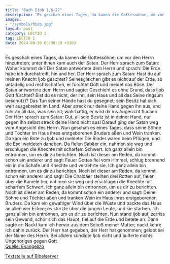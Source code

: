 ```yaml
---
title: "Buch Ijob 1,6-22"
description: "Es geschah eines Tages, da kamen die Gottessöhne, um vor den Herrn hinzutreten; unter ihnen kam auch der Satan. Der Herr sprach zum Satan: Woher kommst du? Der Satan antwortete dem Herrn und sprach: Die Erde habe ich durchstreift, hin und her. Der Herr sprach zum Satan: Hast du a...."
images:
- "/symbols/hiob.jpg"
layout: post
category: LECTIO 1
tag: LECTIO 1
date: 2024-09-30 06:30:20 +0100
---
```

Es geschah eines Tages, da kamen die Gottessöhne, um vor den Herrn hinzutreten; unter ihnen kam auch der Satan.
Der Herr sprach zum Satan: Woher kommst du? Der Satan antwortete dem Herrn und sprach: Die Erde habe ich durchstreift, hin und her.
Der Herr sprach zum Satan: Hast du auf meinen Knecht Ijob geachtet? Seinesgleichen gibt es nicht auf der Erde, so untadelig und rechtschaffen, er fürchtet Gott und meidet das Böse.<!--more-->
Der Satan antwortete dem Herrn und sagte: Geschieht es ohne Grund, dass Ijob Gott fürchtet?
Bist du es nicht, der ihn, sein Haus und all das Seine ringsum beschützt? Das Tun seiner Hände hast du gesegnet; sein Besitz hat sich weit ausgebreitet im Land.
Aber streck nur deine Hand gegen ihn aus, und rühr an all das, was sein ist; wahrhaftig, er wird dir ins Angesicht fluchen.
Der Herr sprach zum Satan: Gut, all sein Besitz ist in deiner Hand, nur gegen ihn selbst streck deine Hand nicht aus! Darauf ging der Satan weg vom Angesicht des Herrn.
Nun geschah es eines Tages, dass seine Söhne und Töchter im Haus ihres erstgeborenen Bruders aßen und Wein tranken.
Da kam ein Bote zu Ijob und meldete: Die Rinder waren beim Pflügen, und die Esel weideten daneben.
Da fielen Sabäer ein, nahmen sie weg und erschlugen die Knechte mit scharfem Schwert. Ich ganz allein bin entronnen, um es dir zu berichten.
Noch ist dieser am Reden, da kommt schon ein anderer und sagt: Feuer Gottes fiel vom Himmel, schlug brennend ein in die Schafe und Knechte und verzehrte sie. Ich ganz allein bin entronnen, um es dir zu berichten.
Noch ist dieser am Reden, da kommt schon ein anderer und sagt: Die Chaldäer stellten drei Rotten auf, fielen über die Kamele her, nahmen sie weg und erschlugen die Knechte mit scharfem Schwert. Ich ganz allein bin entronnen, um es dir zu berichten.
Noch ist dieser am Reden, da kommt schon ein anderer und sagt: Deine Söhne und Töchter aßen und tranken Wein im Haus ihres erstgeborenen Bruders.
Da kam ein gewaltiger Wind über die Wüste und packte das Haus an allen vier Ecken; es stürzte über die jungen Leute, und sie starben. Ich ganz allein bin entronnen, um es dir zu berichten.
Nun stand Ijob auf, zerriss sein Gewand, schor sich das Haupt, fiel auf die Erde und betete an.
Dann sagte er: Nackt kam ich hervor aus dem Schoß meiner Mutter; nackt kehre ich dahin zurück. Der Herr hat gegeben, der Herr hat genommen; gelobt sei der Name des Herrn.
Bei alldem sündigte Ijob nicht und äußerte nichts Ungehöriges gegen Gott.<br>
[Quelle: Evangelizo](https://evangeliumtagfuertag.org/DE/gospel)

[Textstelle auf Bibelserver](https://www.bibleserver.com/EU/Ijob1,6-22)
